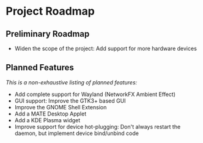 # Project Roadmap

## Preliminary Roadmap

* Widen the scope of the project: Add support for more hardware devices

## Planned Features

_This is a non-exhaustive listing of planned features:_

* Add complete support for Wayland (NetworkFX Ambient Effect)
* GUI support: Improve the GTK3+ based GUI
* Improve the GNOME Shell Extension
* Add a MATE Desktop Applet
* Add a KDE Plasma widget
* Improve support for device hot-plugging: Don't always restart the daemon, but implement device bind/unbind code
